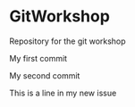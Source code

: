 # GitWorkshop
Repository for the git workshop

My first commit

My second commit

This is a line in my new issue

